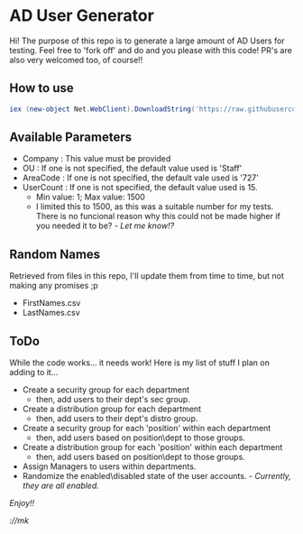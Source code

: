 # AD User Generator

Hi! The purpose of this repo is to generate a large amount of AD Users for testing. Feel free to 'fork off' and do and you please with this code! PR's are also very welcomed too, of course!! 


## How to use
```powershell
iex (new-object Net.WebClient).DownloadString('https://raw.githubusercontent.com/MartynKeigher/ADUser_Generator/main/ADUserGenerator.ps1'); ADUser-Generation -Company 'MyCompany'
```

## Available Parameters
- Company : This value must be provided
- OU : If one is not specified, the default value used is 'Staff'
- AreaCode : If one is not specified, the default vale used is '727'
- UserCount : If one is not specified, the default value used is 15.
	- Min value: 1; Max value: 1500
	- I limited this to 1500, as this was a suitable number for my tests. There is no funcional reason why this could not be made higher if you needed it to be? *- Let me know!?*

## Random Names
Retrieved from files in this repo, I'll update them from time to time, but not making any promises ;p

 - FirstNames.csv
 - LastNames.csv

## ToDo
While the code works... it needs work! Here is my list of stuff I plan on adding to it...

 - Create a security group for each department
	 - then, add users to their dept's sec group.
 - Create a distribution group for each department
	 - then, add users to their dept's distro group.
 - Create a security group for each 'position' within each department
	 - then, add users based on position\dept to those groups.
 - Create a distribution group for each 'position' within each department
	 - then, add users based on position\dept to those groups.
 - Assign Managers to users within departments.
 - Randomize the enabled\disabled state of the user accounts.
	 *- Currently, they are all enabled.* 

*Enjoy!!*

*://mk*
